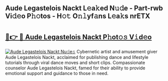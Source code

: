 ## Aude Legastelois Nackt L𝚎a𝚔ed N𝚞𝚍e - Part-rwb Vi𝚍𝚎o P𝚑𝚘tos - H𝚘𝚝 O𝚗𝚕yf𝚊ns L𝚎a𝚔s nrETX

# <h2><a href="http://kf2oi0y.oniu.top/?m=Aude+Legastelois+Nackt">🔗👉 🔴 Aude Legastelois Nackt P𝚑ot𝚘𝚜 V𝚒d𝚎o</a></h2>

[![Aude Legastelois Nackt Nu𝚍e𝚜](https://i.imgur.com/0qMVB7G.gif)](http://kf2oi0y.oniu.top/?m=Aude+Legastelois+Nackt)
Cybernetic artist and amusement giver Aude Legastelois Nackt, acclaimed for publishing dance and lifestyle tutorials through viral dance moves and short clips. Compassionate counselor Aude Legastelois Nackt, famed for their ability to provide emotional support and guidance to those in need.  
